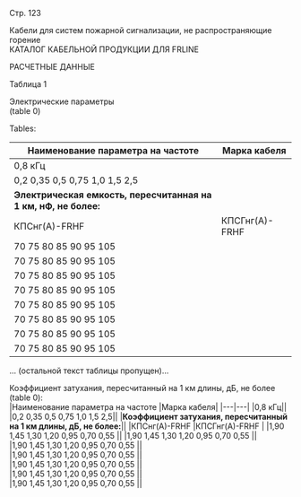 Стр. 123

Кабели для систем пожарной сигнализации, не распространяющие горение  
КАТАЛОГ КАБЕЛЬНОЙ ПРОДУКЦИИ ДЛЯ FRLINE  

РАСЧЕТНЫЕ ДАННЫЕ  

Таблица 1  

Электрические параметры  
(table 0)

Tables:

|Наименование параметра на частоте |Марка кабеля|
|---|---|
|0,8 кГц|| 
|0,2 0,35 0,5 0,75 1,0 1,5 2,5||
|**Электрическая емкость, пересчитанная на 1 км, нФ, не более:**||
|КПСнг(А)-FRHF |КПСГнг(А)-FRHF |
|70 75 80 85 90 95 105 ||
|70 75 80 85 90 95 105 ||   
|70 75 80 85 90 95 105 ||    
|70 75 80 85 90 95 105 ||     
|70 75 80 85 90 95 105 ||      
|70 75 80 85 90 95 105 ||       
|70 75 80 85 90 95 105 ||        
|70 75 80 85 90 95 105 |

... (остальной текст таблицы пропущен)...

Коэффициент затухания, пересчитанный на 1 км длины, дБ, не более  
(table 0):  
|Наименование параметра на частоте |Марка кабеля|
|---|---|
|0,8 кГц||  
|0,2 0,35 0,5 0,75 1,0 1,5 2,5||
|**Коэффициент затухания, пересчитанный на 1 км длины, дБ, не более:**||
|КПСнг(А)-FRHF |КПСГнг(А)-FRHF |
|1,90 1,45 1,30 1,20 0,95 0,70 0,55 ||
|1,90 1,45 1,30 1,20 0,95 0,70 0,55 ||   
|1,90 1,45 1,30 1,20 0,95 0,70 0,55 ||    
|1,90 1,45 1,30 1,20 0,95 0,70 0,55 ||     
|1,90 1,45 1,30 1,20 0,95 0,70 0,55 ||      
|1,90 1,45 1,30 1,20 0,95 0,70 0,55 ||       
|1,90 1,45 1,30 1,20 0,95 0,70 0,55 ||        
